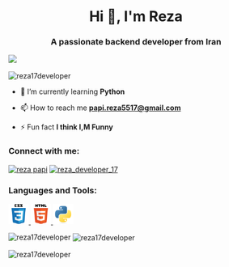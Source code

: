 <h1 align="center">Hi 👋, I'm Reza</h1>
<h3 align="center">A passionate backend developer from Iran</h3>
<img src='https://sagaratechnology.com/blog/wp-content/uploads/2020/09/1_LEH5tUEQReWe8Iu-UEV3Pg.gif'>
<p align="left"> <img src="https://komarev.com/ghpvc/?username=reza17developer&label=Profile%20views&color=0e75b6&style=flat" alt="reza17developer" /> </p>

- 🌱 I’m currently learning **Python**

- 📫 How to reach me **papi.reza5517@gmail.com**

- ⚡ Fun fact **I think I,M Funny**

<h3 align="left">Connect with me:</h3>
<p align="left">
<a href="https://linkedin.com/in/reza-papi-0a5793217/" target="blank"><img align="center" src="https://raw.githubusercontent.com/rahuldkjain/github-profile-readme-generator/master/src/images/icons/Social/linked-in-alt.svg" alt="reza papi" height="30" width="40" /></a>
<a href="https://instagram.com/reza_developer_17" target="blank"><img align="center" src="https://raw.githubusercontent.com/rahuldkjain/github-profile-readme-generator/master/src/images/icons/Social/instagram.svg" alt="reza_developer_17" height="30" width="40" /></a>
</p>

<h3 align="left">Languages and Tools:</h3>
<p align="left"> <a href="https://www.w3schools.com/css/" target="_blank" rel="noreferrer"> <img src="https://raw.githubusercontent.com/devicons/devicon/master/icons/css3/css3-original-wordmark.svg" alt="css3" width="40" height="40"/> </a> <a href="https://www.w3.org/html/" target="_blank" rel="noreferrer"> <img src="https://raw.githubusercontent.com/devicons/devicon/master/icons/html5/html5-original-wordmark.svg" alt="html5" width="40" height="40"/> </a> <a href="https://www.python.org" target="_blank" rel="noreferrer"> <img src="https://raw.githubusercontent.com/devicons/devicon/master/icons/python/python-original.svg" alt="python" width="40" height="40"/> </a> </p>

<p><img align="left" src="https://github-readme-stats.vercel.app/api/top-langs?username=reza17developer&show_icons=true&locale=en&layout=compact" alt="reza17developer" /></p>

<p>&nbsp;<img align="center" src="https://github-readme-stats.vercel.app/api?username=reza17developer&show_icons=true&locale=en" alt="reza17developer" /></p>

<p><img align="center" src="https://github-readme-streak-stats.herokuapp.com/?user=reza17developer&" alt="reza17developer" /></p>
